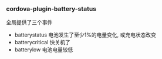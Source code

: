 ### cordova-plugin-battery-status

全局提供了三个事件

* batterystatus  电池发生了至少1%的电量变化, 或充电状态改变
* batterycritical  快关机了
* batterylow  电池电量较低